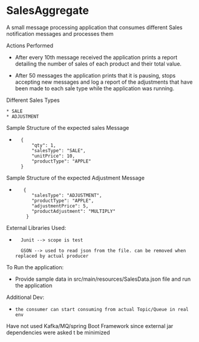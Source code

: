 # SalesAggregate

A small message processing application that consumes different Sales notification messages and processes them

Actions Performed

* After every 10th message received the application prints a report detailing the number of sales of each product and
  their total value.

* After 50 messages the application prints that it is pausing, stops accepting new messages and log a report of the
  adjustments that have been made to each sale type while the application was running.

Different Sales Types

    * SALE 
    * ADJUSTMENT

Sample Structure of the expected sales Message

*       {
            "qty": 1,
            "salesType": "SALE",
            "unitPrice": 10,
            "productType": "APPLE"
        }

Sample Structure of the expected Adjustment Message

*        {
            "salesType": "ADJUSTMENT",
            "productType": "APPLE",
            "adjustmentPrice": 5,
            "productAdjustment": "MULTIPLY"
          }

External Libraries Used:

*       Junit --> scope is test

        GSON --> used to read json from the file. can be removed when replaced by actual producer

To Run the application:

* Provide sample data in src/main/resources/SalesData.json file and run the application

Additional Dev:

*     the consumer can start consuming from actual Topic/Queue in real env

Have not used Kafka/MQ/spring Boot Framework since external jar dependencies were asked t be minimized